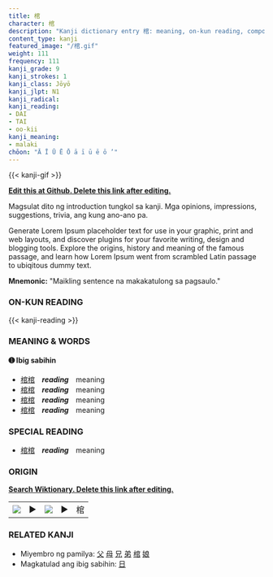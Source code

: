 ```yaml
---
title: 棺
character: 棺
description: "Kanji dictionary entry 棺: meaning, on-kun reading, compounds, origin, related kanji"
content_type: kanji
featured_image: "/棺.gif"
weight: 111
frequency: 111
kanji_grade: 9
kanji_strokes: 1
kanji_class: Jōyō
kanji_jlpt: N1
kanji_radical: 
kanji_reading: 
- DAI
- TAI
- oo-kii
kanji_meaning:
- malaki
chōon: "Ā Ī Ū Ē Ō ā ī ū ē ō ’"
---
```

[//]: # (Don't edit the line below. Kanji animated GIF code is automatically generated.)
{{< kanji-gif >}}

[//]: # (Edit below this line.)

**[Edit this at Github. Delete this link after editing.](https://github.com/tim0g/tim/tree/main/content/kanji/棺/index.md)**

Magsulat dito ng introduction tungkol sa kanji. Mga opinions, impressions, suggestions, trivia, ang kung ano-ano pa.

Generate Lorem Ipsum placeholder text for use in your graphic, print and web layouts, and discover plugins for your favorite writing, design and blogging tools. Explore the origins, history and meaning of the famous passage, and learn how Lorem Ipsum went from scrambled Latin passage to ubiqitous dummy text.
 
**Mnemonic:** "Maikling sentence na makakatulong sa pagsaulo."

### ON-KUN READING

[//]: # (Don't edit the line below. ON-KUN READING code is automatically generated.)
{{< kanji-reading >}}

### MEANING & WORDS

#### ➊ **Ibig sabihin**
  - [棺](../棺)[棺](../棺)　***reading***　meaning
  - [棺](../棺)[棺](../棺)　***reading***　meaning
  - [棺](../棺)[棺](../棺)　***reading***　meaning
  - [棺](../棺)[棺](../棺)　***reading***　meaning

### SPECIAL READING
  - [棺](../棺)[棺](../棺)　***reading***　meaning

### ORIGIN

**[Search Wiktionary. Delete this link after editing.](https://wiktionary.org/wiki/棺)**
<table class="kanji-table"><tr><td>
<img src="60px-棺-bronze.svg.png">
</td><td>▶</td><td>
<img src="60px-棺-oracle.svg.png">
</td><td>▶</td>
<td class="kanji-origin">棺</td>
</tr></table>

### RELATED KANJI
- Miyembro ng pamilya: [父](../父) [母](../母) [兄](../兄) [弟](../弟) [棺](../棺) [娘](../娘)
- Magkatulad ang ibig sabihin: [日](../日)
